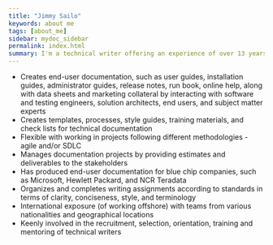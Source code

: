 ```yaml
---
title: "Jimmy Sailo"
keywords: about me
tags: [about_me]
sidebar: mydoc_sidebar
permalink: index.html
summary: I'm a technical writer offering an experience of over 13 years in the IT industry with writing documentation for domains ranging from RPA, ATM/POS transactions management, ERP, CRM, enterprise mobile applications, guest facing technologies, and embedded systems.
---
```


* Creates end-user documentation, such as user guides, installation guides, administrator guides, release notes, run book, online help, along with data sheets and marketing collateral by interacting with software and testing engineers, solution architects, end users, and subject matter experts
* Creates templates, processes, style guides, training materials, and check lists for technical documentation
* Flexible with working in projects following different methodologies - agile and/or SDLC 
* Manages documentation projects by providing estimates and deliverables to the stakeholders
* Has produced end-user documentation for blue chip companies, such as Microsoft, Hewlett Packard, and NCR Teradata
* Organizes and completes writing assignments according to standards in terms of clarity, conciseness, style, and terminology
* International exposure (of working offshore) with teams from various nationalities and geographical locations
*  Keenly involved in the recruitment, selection, orientation, training and mentoring of technical writers
